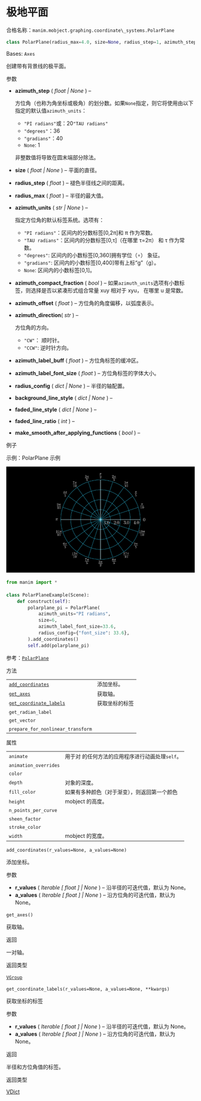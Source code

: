 # 极地平面

合格名称：`manim.mobject.graphing.coordinate\_systems.PolarPlane`

```py
class PolarPlane(radius_max=4.0, size=None, radius_step=1, azimuth_step=None, azimuth_units='PI radians', azimuth_compact_fraction=True, azimuth_offset=0, azimuth_direction='CCW', azimuth_label_buff=0.1, azimuth_label_font_size=24, radius_config=None, background_line_style=None, faded_line_style=None, faded_line_ratio=1, make_smooth_after_applying_functions=True, **kwargs)
```

Bases: `Axes`

创建带有背景线的极平面。

参数

- **azimuth_step** ( _float_ _|_ _None_ ) –

  方位角（也称为角坐标或极角）的划分数。如果`None`指定，则它将使用由以下指定的默认值`azimuth_units`：

  - `"PI radians"`或：20`"TAU radians"`
  - `"degrees"`：36
  - `"gradians"`：40
  - `None`: 1

  非整数值将导致在圆末端部分除法。

- **size** ( _float_ _|_ _None_ ) – 平面的直径。
- **radius_step** ( _float_ ) – 褪色半径线之间的距离。
- **radius_max** ( _float_ ) – 半径的最大值。
- **azimuth_units** ( _str_ _|_ _None_ ) –

  指定方位角的默认标签系统。选项有：

  - `"PI radians"`：区间内的分数标签\[0,2π\]和 π 作为常数。
  - `"TAU radians"`：区间内的分数标签\[0,τ\]（在哪里 τ=2π） 和 τ 作为常数。
  - `"degrees"`: 区间内的小数标签\[0,360\]拥有学位（∘） 象征。
  - `"gradians"`: 区间内的小数标签\[0,400\]带有上标“g”（g）。
  - `None`: 区间内的小数标签\[0,1\]。

- **azimuth_compact_fraction** ( _bool_ ) – 如果`azimuth_units`选项有小数标签，则选择是否以紧凑形式组合常量 xuy 相对于 xyu， 在哪里 u 是常数。
- **azimuth_offset** ( _float_ ) – 方位角的角度偏移，以弧度表示。
- **azimuth_direction**( _str_ ) –

  方位角的方向。

  - `"CW"`： 顺时针。
  - `"CCW"`: 逆时针方向。

- **azimuth_label_buff** ( _float_ ) – 方位角标签的缓冲区。
- **azimuth_label_font_size** ( _float_ ) – 方位角标签的字体大小。
- **radius_config** ( _dict_ _|_ _None_ ) – 半径的轴配置。
- **background_line_style** ( _dict_ _|_ _None_ ) –
- **faded_line_style** ( _dict_ _|_ _None_ ) –
- **faded_line_ratio** ( _int_ ) –
- **make_smooth_after_applying_functions** ( _bool_ ) –

例子

示例：PolarPlane 示例

![PolarPlaneExample-1.png](../../static/PolarPlaneExample-1.png)

```py
from manim import *

class PolarPlaneExample(Scene):
    def construct(self):
        polarplane_pi = PolarPlane(
            azimuth_units="PI radians",
            size=6,
            azimuth_label_font_size=33.6,
            radius_config={"font_size": 33.6},
        ).add_coordinates()
        self.add(polarplane_pi)
```

参考：[`PolarPlane`]()


方法

|||
|-|-|
[`add_coordinates`]()|添加坐标。
[`get_axes`]()|获取轴。
[`get_coordinate_labels`]()|获取坐标的标签
`get_radian_label`|
`get_vector`|
`prepare_for_nonlinear_transform`|


属性

|||
|-|-|
`animate`|用于对 的任何方法的应用程序进行动画处理`self`。
`animation_overrides`|
`color`|
`depth`|对象的深度。
`fill_color`|如果有多种颜色（对于渐变），则返回第一个颜色
`height`|mobject 的高度。
`n_points_per_curve`|
`sheen_factor`|
`stroke_color`|
`width`|mobject 的宽度。


`add_coordinates(r_values=None, a_values=None)`

添加坐标。

参数

- **r_values** ( _Iterable_ _\[_ _float_ _\]_ _|_ _None_ ) – 沿半径的可迭代值，默认为 None。
- **a_values** ( _Iterable_ _\[_ _float_ _\]_ _|_ _None_ ) – 沿方位角的可迭代值，默认为 None。


`get_axes()`

获取轴。

返回

一对轴。

返回类型

[`VGroup`]()


`get_coordinate_labels(r_values=None, a_values=None, **kwargs)`

获取坐标的标签

参数

- **r_values** ( _Iterable_ _\[_ _float_ _\]_ _|_ _None_ ) – 沿半径的可迭代值，默认为 None。
- **a_values** ( _Iterable_ _\[_ _float_ _\]_ _|_ _None_ ) – 沿方位角的可迭代值，默认为 None。

返回

半径和方位角值的标签。

返回类型

[VDict]()
